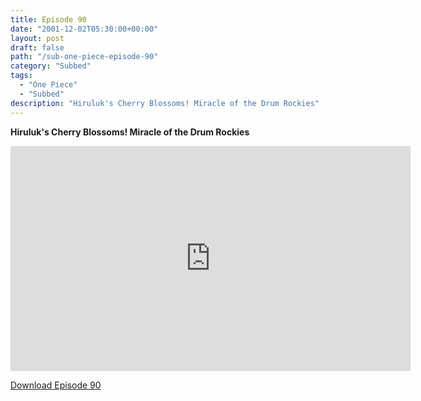 ```yaml
---
title: Episode 90
date: "2001-12-02T05:30:00+00:00"
layout: post
draft: false
path: "/sub-one-piece-episode-90"
category: "Subbed"
tags:
  - "One Piece"
  - "Subbed"
description: "Hiruluk's Cherry Blossoms! Miracle of the Drum Rockies"
---
```


**Hiruluk's Cherry Blossoms! Miracle of the Drum Rockies**

<iframe width="640" height="360" src="https://www.rapidvideo.com/e/FX3CIYENGR" frameborder="0" marginwidth=0 marginheight=0 scrolling=no allowfullscreen></iframe>

<a href="http://ouo.io/qs/eCodkFEQ?s=https://rapidvid.to/d/https://www.rapidvideo.com/e/FX3CIYENGR">Download Episode 90</a>
